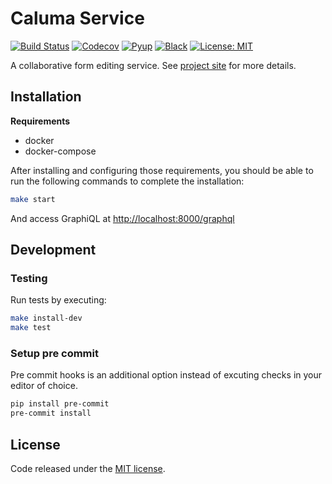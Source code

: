 # Caluma Service

[![Build Status](https://travis-ci.com/projectcaluma/caluma.svg?branch=master)](https://travis-ci.org/projectcaluma/caluma)
[![Codecov](https://codecov.io/gh/projectcaluma/caluma/branch/master/graph/badge.svg)](https://codecov.io/gh/projectcaluma/caluma)
[![Pyup](https://pyup.io/repos/github/projectcaluma/caluma/shield.svg)](https://pyup.io/account/repos/github/projectcaluma/caluma/)
[![Black](https://img.shields.io/badge/code%20style-black-000000.svg)](https://github.com/projectcaluma/caluma)
[![License: MIT](https://img.shields.io/badge/License-MIT-blue.svg)](https://opensource.org/licenses/MIT)

A collaborative form editing service. See [project site](https://projectcaluma.github.io/) for more details.

## Installation

**Requirements**
* docker
* docker-compose

After installing and configuring those requirements, you should be able to run the following
commands to complete the installation:

```bash
make start
```

And access GraphiQL at [http://localhost:8000/graphql](http://localhost:8000/graphql)

## Development

### Testing
Run tests by executing:

```bash
make install-dev
make test
```

### Setup pre commit

Pre commit hooks is an additional option instead of excuting checks in your editor of choice.

```bash
pip install pre-commit
pre-commit install
```

## License
Code released under the [MIT license](LICENSE).
